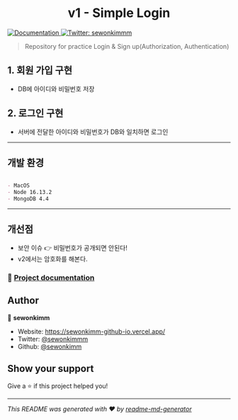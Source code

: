 <h1 align="center">v1 - Simple Login</h1>
<p>
  <a href="ready..." target="_blank">
    <img alt="Documentation" src="https://img.shields.io/badge/documentation-yes-brightgreen.svg" />
  </a>
  <a href="https://twitter.com/sewonkimmm" target="_blank">
    <img alt="Twitter: sewonkimmm" src="https://img.shields.io/twitter/follow/sewonkimmm.svg?style=social" />
  </a>
</p>

> Repository for practice Login & Sign up(Authorization, Authentication)

## 1. 회원 가입 구현

- DB에 아이디와 비밀번호 저장

## 2. 로그인 구현

- 서버에 전달한 아이디와 비밀번호가 DB와 일치하면 로그인

---
## 개발 환경

```markdown

- MacOS
- Node 16.13.2
- MongoDB 4.4


```

---
## 개선점

- 보안 이슈 👉  비밀번호가 공개되면 안된다!
- v2에서는 암호화를 해본다.



### 📘 [Project documentation](ready...)


## Author

👤 **sewonkimm**

* Website: https://sewonkimm-github-io.vercel.app/
* Twitter: [@sewonkimmm](https://twitter.com/sewonkimmm)
* Github: [@sewonkimm](https://github.com/sewonkimm)

## Show your support

Give a ⭐️ if this project helped you!

***
_This README was generated with ❤️ by [readme-md-generator](https://github.com/kefranabg/readme-md-generator)_
